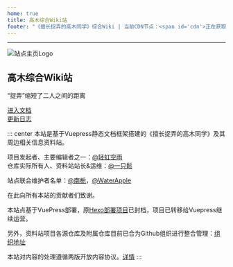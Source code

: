 ```yaml
---
home: true
title: 高木综合Wiki站
footer: "《擅长捉弄的高木同学》综合Wiki | 当前CDN节点：<span id='cdn'>正在获取中...</span>"
---
```

---
<div class="home-container">
  <div class="home-content">
    <img src="https://pic.imgdb.cn/item/65702291c458853aef1fcc8c.webp" alt="站点主页Logo" class="home-image">
    <h2 class="home-title">高木综合Wiki站</h2>
    <p class="home-description">“捉弄”缩短了二人之间的距离</p>
    <a href="/guide/Start.html" class="home-button badge">进入文档</a>
    <br>
    <a href="/other/Action.html" class="home-button badge">更新日志</a>
  </div>
</div>

::: center
本站是基于Vuepress静态文档框架搭建的《擅长捉弄的高木同学》及其周边相关信息资料站。 

项目发起者、主要编辑者之一：[@轻虹空雨](https://mufeng086.com) <br/>
仓库实际所有人、资料站站长&运维：[@一只鬆](https://blog.sotkg.cn)

站点联合维护者名单：[@南栀](https://litkg.com)，[@WaterApple](https://waterapple09.com)

在此向所有本站的贡献者们致谢。

本站点基于VuePress部署，原[Hexo部署项目](https://github.com/TakagisanReposOrg/Hexo-TakagiWiki)已封档，项目已转移给Vuepress继续运营。

另外，资料站项目各源仓库及附属仓库目前已合为Github组织进行整合管理：[组织地址](https://github.com/TakagisanReposOrg)

本站对内容的处理遵循两版开放内容协议。[详情](https://wiki.takagi3.cn/other/license.html)
:::